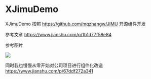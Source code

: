 # XJimuDemo
XJimuDemo 按照 https://github.com/mqzhangw/JIMU 开源组件开发

参考文章
https://www.jianshu.com/p/1b1d77f58e84

参考图片

![](https://github.com/zhxhcoder/XJimuDemo/blob/master/screenshots/xjimudemo.png)

同时我也慢慢从零开始对公司项目进行组件化改造
https://www.jianshu.com/p/67ddf272a341